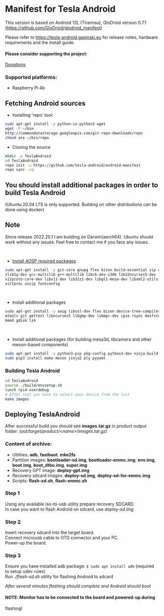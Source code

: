 # Manifest for Tesla Android

This version is based on Android 12L (Tiramisu), GloDroid version 0.7.1 (https://github.com/GloDroid/glodroid_manifest)

Please refer to https://tesla-android.gapinski.eu for release notes, hardware requirements and the install guide.

#### Please consider supporting the project: 

[Donations](https://tesla-android.gapinski.eu/donations)

### Supported platforms:
- Raspberry Pi 4b

## Fetching Android sources
- Installing 'repo' tool:
```bash
sudo apt-get install -y python-is-python3 wget
wget -P ~/bin 
http://commondatastorage.googleapis.com/git-repo-downloads/repo
chmod a+x ~/bin/repo
```

- Cloning the source
```bash
mkdir -p TeslaAndroid
cd TeslaAndroid
repo init -u https://github.com/tesla-android/android-manifest
repo sync -cq
```

## You should install additional packages in order to build Tesla Android
(Ubuntu 20.04 LTS is only supported. Building on other distributions can 
be done using docker)

## Note
Since release 2022.25.1 I am building on Darwin(aarch64). Ubuntu should work without any issues. Feel free to contact me if you face any issues.

<br/>

- [Install AOSP required 
packages](https://source.android.com/setup/build/initializing).
```bash
sudo apt-get install -y git-core gnupg flex bison build-essential zip curl 
zlib1g-dev gcc-multilib g++-multilib libc6-dev-i386 lib32ncurses5-dev 
x11proto-core-dev libx11-dev lib32z1-dev libgl1-mesa-dev libxml2-utils 
xsltproc unzip fontconfig
```

<br/>

- Install additional packages
```bash
sudo apt-get install -y swig libssl-dev flex bison device-tree-compiler 
mtools git gettext libncurses5 libgmp-dev libmpc-dev cpio rsync dosfstools 
kmod gdisk lz4
```

<br/>

- Install additional packages (for building mesa3d, libcamera and other 
meson-based components)
```bash
sudo apt-get install -y python3-pip pkg-config python3-dev ninja-build
sudo pip3 install mako meson jinja2 ply pyyaml
```

### Building Tesla Android
```bash
cd TeslaAndroid
source ./build/envsetup.sh
lunch rpi4-userdebug
# After that you have to select your device from the list
make images
```
  
## Deploying TeslaAndroid

After successful build you should see **images.tar.gz** in product output 
folder: 
(*out/target/product/<name\>/images.tar.gz*)  
  
### Content of archive:
* Utilities: **adb**, **fastboot**. **mke2fs**  
* Partition images: **bootloader-sd.img**, **bootloader-emmc.img**, 
**env.img**, **boot.img**, **boot_dtbo.img**, **super.img**  
* Recovery GPT image: **deploy-gpt.img**  
* Recovery sdcard images: **deploy-sd.img**, **deploy-sd-for-emmc.img**  
* Scripts: **flash-sd.sh**, **flash-emmc.sh**  
  
### Step 1
Using any available iso-to-usb utility prepare recovery SDCARD.  
In case you want to flash Android on sdcard, use *deploy-sd.img*  
  
### Step 2
Insert recovery sdcard into the target board.  
Connect microusb cable to OTG connector and your PC.  
Power-up the board.  
  
### Step 3
Ensure you have installed adb package: ```$ sudo apt install adb``` 
(required to setup udev rules)  
Run .*/flash-sd.sh* utility for flashing Android to sdcard
  
*After several minutes flashing should complete and Android should boot*  
  
#### NOTE: Monitor has to be connected to the board and powered-up during 
flashing!
  
